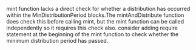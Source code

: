 mint function lacks a direct check for whether a distribution has occurred within the MinDistributionPeriod blocks.The mintAndDistribute function does check this before calling mint, but the mint function can be called independently so it requires this check also. 
consider adding require statement at the beginning of the mint function to check whether the minimum distribution period has passed.